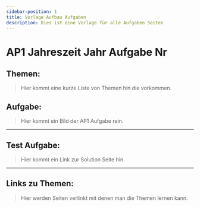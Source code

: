```yaml
---
sidebar-position: 1
title: Vorlage Aufbau Aufgaben
description: Dies ist eine Vorlage für alle Aufgaben Seiten
---
```


# AP1 Jahreszeit Jahr Aufgabe Nr

## Themen:

> Hier kommt eine kurze Liste von Themen hin die vorkommen.

## Aufgabe:

> Hier kommt ein Bild der AP1 Aufgabe rein.

----

## Test Aufgabe:

> Hier kommt ein Link zur Solution Seite hin.

----

## Links zu Themen:

> Hier werden Seiten verlinkt mit denen man die Themen lernen kann.